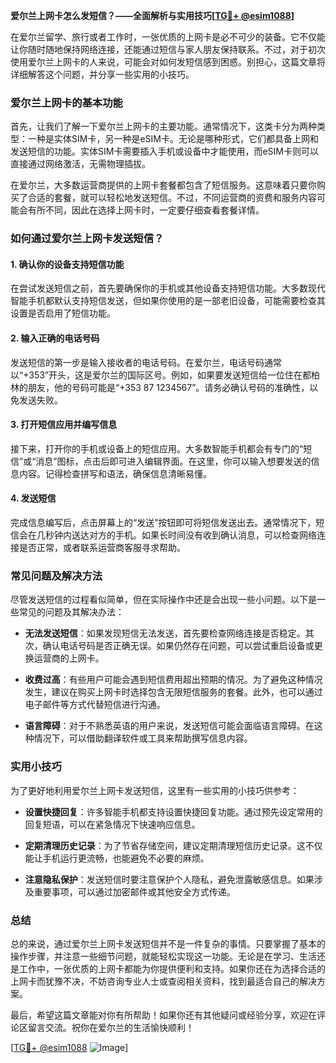 **爱尔兰上网卡怎么发短信？——全面解析与实用技巧[[TG💪+ @esim1088](https://t.me/s/esim1088)]**

在爱尔兰留学、旅行或者工作时，一张优质的上网卡是必不可少的装备。它不仅能让你随时随地保持网络连接，还能通过短信与家人朋友保持联系。不过，对于初次使用爱尔兰上网卡的人来说，可能会对如何发短信感到困惑。别担心，这篇文章将详细解答这个问题，并分享一些实用的小技巧。

### 爱尔兰上网卡的基本功能

首先，让我们了解一下爱尔兰上网卡的主要功能。通常情况下，这类卡分为两种类型：一种是实体SIM卡，另一种是eSIM卡。无论是哪种形式，它们都具备上网和发送短信的功能。实体SIM卡需要插入手机或设备中才能使用，而eSIM卡则可以直接通过网络激活，无需物理插拔。

在爱尔兰，大多数运营商提供的上网卡套餐都包含了短信服务。这意味着只要你购买了合适的套餐，就可以轻松地发送短信。不过，不同运营商的资费和服务内容可能会有所不同，因此在选择上网卡时，一定要仔细查看套餐详情。

### 如何通过爱尔兰上网卡发送短信？

#### 1. 确认你的设备支持短信功能

在尝试发送短信之前，首先要确保你的手机或其他设备支持短信功能。大多数现代智能手机都默认支持短信发送，但如果你使用的是一部老旧设备，可能需要检查其设置是否启用了短信功能。

#### 2. 输入正确的电话号码

发送短信的第一步是输入接收者的电话号码。在爱尔兰，电话号码通常以“+353”开头，这是爱尔兰的国际区号。例如，如果要发送短信给一位住在都柏林的朋友，他的号码可能是“+353 87 1234567”。请务必确认号码的准确性，以免发送失败。

#### 3. 打开短信应用并编写信息

接下来，打开你的手机或设备上的短信应用。大多数智能手机都会有专门的“短信”或“消息”图标，点击后即可进入编辑界面。在这里，你可以输入想要发送的信息内容。记得检查拼写和语法，确保信息清晰易懂。

#### 4. 发送短信

完成信息编写后，点击屏幕上的“发送”按钮即可将短信发送出去。通常情况下，短信会在几秒钟内送达对方的手机。如果长时间没有收到确认消息，可以检查网络连接是否正常，或者联系运营商客服寻求帮助。

### 常见问题及解决方法

尽管发送短信的过程看似简单，但在实际操作中还是会出现一些小问题。以下是一些常见的问题及其解决办法：

- **无法发送短信**：如果发现短信无法发送，首先要检查网络连接是否稳定。其次，确认电话号码是否正确无误。如果仍然存在问题，可以尝试重启设备或更换运营商的上网卡。
  
- **收费过高**：有些用户可能会遇到短信费用超出预期的情况。为了避免这种情况发生，建议在购买上网卡时选择包含无限短信服务的套餐。此外，也可以通过电子邮件等方式代替短信进行沟通。

- **语言障碍**：对于不熟悉英语的用户来说，发送短信可能会面临语言障碍。在这种情况下，可以借助翻译软件或工具来帮助撰写信息内容。

### 实用小技巧

为了更好地利用爱尔兰上网卡发送短信，这里有一些实用的小技巧供参考：

- **设置快捷回复**：许多智能手机都支持设置快捷回复功能。通过预先设定常用的回复短语，可以在紧急情况下快速响应信息。
  
- **定期清理历史记录**：为了节省存储空间，建议定期清理短信历史记录。这不仅能让手机运行更流畅，也能避免不必要的麻烦。

- **注意隐私保护**：发送短信时要注意保护个人隐私，避免泄露敏感信息。如果涉及重要事项，可以通过加密邮件或其他安全方式传递。

### 总结

总的来说，通过爱尔兰上网卡发送短信并不是一件复杂的事情。只要掌握了基本的操作步骤，并注意一些细节问题，就能轻松实现这一功能。无论是在学习、生活还是工作中，一张优质的上网卡都能为你提供便利和支持。如果你还在为选择合适的上网卡而犹豫不决，不妨咨询专业人士或查阅相关资料，找到最适合自己的解决方案。

最后，希望这篇文章能对你有所帮助！如果你还有其他疑问或经验分享，欢迎在评论区留言交流。祝你在爱尔兰的生活愉快顺利！

[[TG💪+ @esim1088](https://t.me/s/esim1088) ![Image](https://i.postimg.cc/4NQfJmqS/Snipaste-2025-05-13-00-14-12.png)]